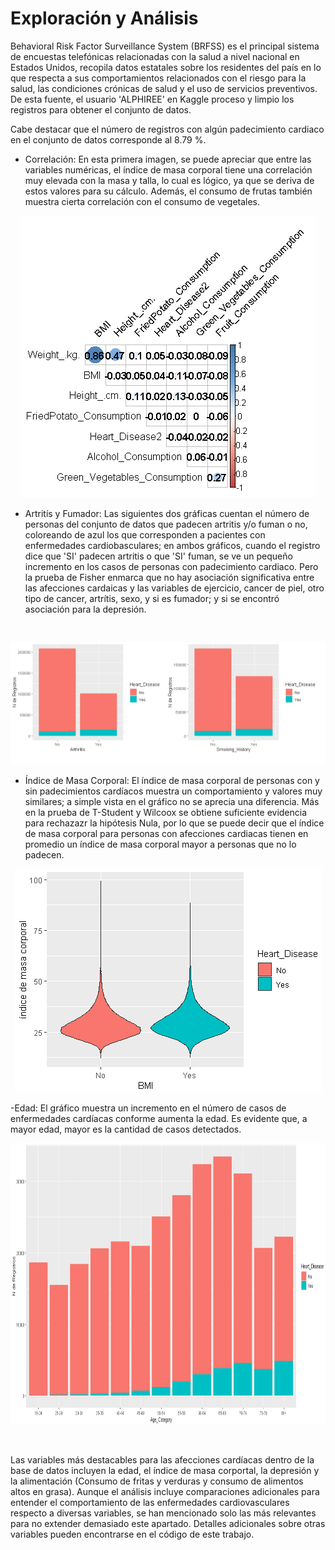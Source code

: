 
# Exploración y Análisis

<p>Behavioral Risk Factor Surveillance System (BRFSS) es el principal sistema de encuestas telefónicas relacionadas con la salud a nivel nacional en Estados Unidos, recopila datos estatales sobre los residentes del país en lo que respecta a sus comportamientos relacionados con el riesgo para la salud, las condiciones crónicas de salud y el uso de servicios preventivos. De esta fuente, el usuario 'ALPHIREE' en Kaggle proceso y limpio los registros para obtener el conjunto de datos.</p>

<p>Cabe destacar que el número de registros con algún padecimiento cardiaco en el conjunto de datos corresponde al 8.79 %.</p>


- Correlación: En esta primera imagen, se puede apreciar que entre las variables numéricas, el índice de masa corporal tiene una correlación muy elevada con la masa y talla, lo cual es lógico, ya que se deriva de estos valores para su cálculo. Además, el consumo de frutas también muestra cierta correlación con el consumo de vegetales.

<p align="center">
  <img src="https://github.com/DiegoAMA/Imagenes/blob/76ee706c36cbfcfab51116a24cf086f0a1894fed/Cardiovascular%20Diseases/Correlacion%20heart.PNG"
</p><Br>

- Artritís y Fumador: Las siguientes dos gráficas cuentan el número de personas del conjunto de datos que padecen artritis y/o fuman o no, coloreando de azul los que corresponden a pacientes con enfermedades cardiobasculares; en ambos gráficos, cuando el registro dice que 'SI' padecen artritis o que 'SI' fuman, se ve un pequeño incremento en los casos de personas con padecimiento cardiaco. Pero la prueba de Fisher enmarca que no hay asociación significativa entre las afecciones cardaicas y las variables de ejercicio, cancer de piel, otro tipo de cancer, artrítis, sexo, y si es fumador; y si se encontró asociación para la depresión.  </p><Br>

<p align="center">
  <img src="https://github.com/DiegoAMA/Imagenes/blob/4395e2710acb7f92628590abf117431d1afa6391/Cardiovascular%20Diseases/Artritis%20y%20Smoking.png"
</p><Br>

- Índice de Masa Corporal: El índice de masa corporal de personas con y sin padecimientos cardíacos muestra un comportamiento y valores muy similares; a simple vista en el gráfico no se aprecia una diferencia. Más en la prueba de T-Student y Wilcoox se obtiene suficiente evidencia para rechazazr la hipótesis Nula, por lo que se puede decir que el índice de masa corporal para personas con afecciones cardiacas tienen en promedio un índice de masa corporal mayor a personas que no lo padecen.

<p align="center">
  <img src="https://github.com/DiegoAMA/Imagenes/blob/4395e2710acb7f92628590abf117431d1afa6391/Cardiovascular%20Diseases/BMI.PNG"
</p><Br>

-Edad: El gráfico muestra un incremento en el número de casos de enfermedades cardíacas conforme aumenta la edad. Es evidente que, a mayor edad, mayor es la cantidad de casos detectados. 

<p align="center">
  <img src="https://github.com/DiegoAMA/Imagenes/blob/4395e2710acb7f92628590abf117431d1afa6391/Cardiovascular%20Diseases/Age.PNG"
     width="700" height="450">
</p><Br>

<p> Las variables más destacables para las afecciones cardíacas dentro de la base de datos incluyen la edad, el índice de masa corportal, la depresión y la alimentación (Consumo de fritas y verduras y consumo de alimentos altos en grasa). Aunque el análisis incluye comparaciones adicionales para entender el comportamiento de las enfermedades cardiovasculares respecto a diversas variables, se han mencionado solo las más relevantes para no extender demasiado este apartado. Detalles adicionales sobre otras variables pueden encontrarse en el código de este trabajo.
  </p>
<Br>

